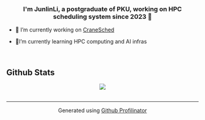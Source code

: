 ### <div align="center">I'm JunlinLi, a postgraduate of PKU, working on HPC scheduling system since 2023 🚀</div>  
  

- 🔭 I’m currently working on [CraneSched](https://github.com/PKUHPC/CraneSched)  
  

- 🌱I’m currently learning HPC computing and AI infras  
  

<br/>  


## Github Stats  
<div align="center"><img src="https://github-readme-stats.vercel.app/api?username=L-Xiafeng&show_icons=true&count_private=true&hide_border=true" align="center" /></div>
<br />

----
<div align="center">Generated using <a href="https://profilinator.rishav.dev/" target="_blank">Github Profilinator</a></div>
